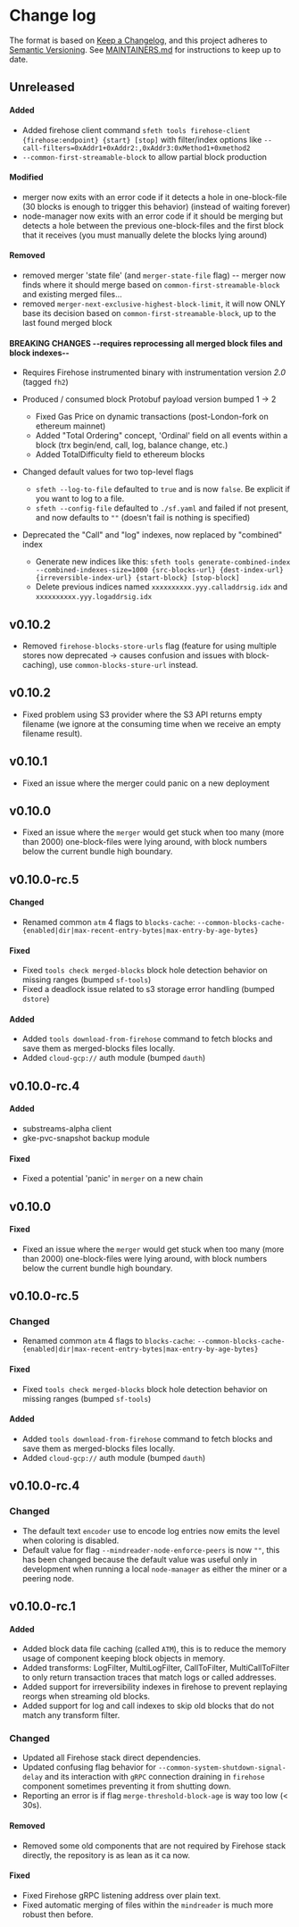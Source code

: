 # Change log

The format is based on [Keep a Changelog](https://keepachangelog.com/en/1.0.0/), and this
project adheres to [Semantic Versioning](https://semver.org/spec/v2.0.0.html). See [MAINTAINERS.md](./MAINTAINERS.md)
for instructions to keep up to date.

## Unreleased


#### Added

* Added firehose client command `sfeth tools firehose-client {firehose:endpoint} {start} [stop]` with filter/index options like `--call-filters=0xAddr1+0xAddr2:,0xAddr3:0xMethod1+0xmethod2` 
* `--common-first-streamable-block` to allow partial block production

#### Modified
* merger now exits with an error code if it detects a hole in one-block-file (30 blocks is enough to trigger this behavior) (instead of waiting forever)
* node-manager now exits with an error code if it should be merging but detects a hole between the previous one-block-files and the first block that it receives (you must manually delete the blocks lying around)

#### Removed
* removed merger 'state file' (and `merger-state-file` flag) -- merger now finds where it should merge based on `common-first-streamable-block` and existing merged files...
* removed `merger-next-exclusive-highest-block-limit`, it will now ONLY base its decision based on `common-first-streamable-block`, up to the last found merged block

#### BREAKING CHANGES --requires reprocessing all merged block files and block indexes--

* Requires Firehose instrumented binary with instrumentation version *2.0* (tagged `fh2`)

* Produced / consumed block Protobuf payload version bumped 1 -> 2
  * Fixed Gas Price on dynamic transactions (post-London-fork on ethereum mainnet)
  * Added "Total Ordering" concept, 'Ordinal' field on all events within a block (trx begin/end, call, log, balance change, etc.)
  * Added TotalDifficulty field to ethereum blocks

* Changed default values for two top-level flags

  * `sfeth --log-to-file` defaulted to `true` and is now `false`. Be explicit if you want to log to a file.
  * `sfeth --config-file` defaulted to `./sf.yaml` and failed if not present, and now defaults to `""` (doesn't fail is nothing is specified)

* Deprecated the "Call" and "log" indexes, now replaced by "combined" index
  * Generate new indices like this: `sfeth tools generate-combined-index --combined-indexes-size=1000 {src-blocks-url} {dest-index-url} {irreversible-index-url} {start-block} [stop-block]`
  * Delete previous indices named `xxxxxxxxxx.yyy.calladdrsig.idx` and `xxxxxxxxxx.yyy.logaddrsig.idx`


## v0.10.2

* Removed `firehose-blocks-store-urls` flag (feature for using multiple stores now deprecated -> causes confusion and issues with block-caching), use `common-blocks-sture-url` instead.

## v0.10.2

* Fixed problem using S3 provider where the S3 API returns empty filename (we ignore at the consuming time when we receive an empty filename result).

## v0.10.1

* Fixed an issue where the merger could panic on a new deployment

## v0.10.0

* Fixed an issue where the `merger` would get stuck when too many (more than 2000) one-block-files were lying around, with block numbers below the current bundle high boundary.

## v0.10.0-rc.5

#### Changed

* Renamed common `atm` 4 flags to `blocks-cache`:
  `--common-blocks-cache-{enabled|dir|max-recent-entry-bytes|max-entry-by-age-bytes}`

#### Fixed

* Fixed `tools check merged-blocks` block hole detection behavior on missing ranges (bumped `sf-tools`)
* Fixed a deadlock issue related to s3 storage error handling (bumped `dstore`)

#### Added

* Added `tools download-from-firehose` command to fetch blocks and save them as merged-blocks files locally.
* Added `cloud-gcp://` auth module (bumped `dauth`)

## v0.10.0-rc.4

#### Added

* substreams-alpha client
* gke-pvc-snapshot backup module

#### Fixed
* Fixed a potential 'panic' in `merger` on a new chain

## v0.10.0

#### Fixed
* Fixed an issue where the `merger` would get stuck when too many (more than 2000) one-block-files were lying around, with block numbers below the current bundle high boundary.

## v0.10.0-rc.5

### Changed

* Renamed common `atm` 4 flags to `blocks-cache`:
  `--common-blocks-cache-{enabled|dir|max-recent-entry-bytes|max-entry-by-age-bytes}`

#### Fixed

* Fixed `tools check merged-blocks` block hole detection behavior on missing ranges (bumped `sf-tools`)

#### Added

* Added `tools download-from-firehose` command to fetch blocks and save them as merged-blocks files locally.
* Added `cloud-gcp://` auth module (bumped `dauth`)

## v0.10.0-rc.4

### Changed

* The default text `encoder` use to encode log entries now emits the level when coloring is disabled.
* Default value for flag `--mindreader-node-enforce-peers` is now `""`, this has been changed because the default value was useful only in development when running a local `node-manager` as either the miner or a peering node.

## v0.10.0-rc.1

#### Added

* Added block data file caching (called `ATM`), this is to reduce the memory usage of component keeping block objects in memory.
* Added transforms: LogFilter, MultiLogFilter, CallToFilter, MultiCallToFilter to only return transaction traces that match logs or called addresses.
* Added support for irreversibility indexes in firehose to prevent replaying reorgs when streaming old blocks.
* Added support for log and call indexes to skip old blocks that do not match any transform filter.

### Changed

* Updated all Firehose stack direct dependencies.
* Updated confusing flag behavior for `--common-system-shutdown-signal-delay` and its interaction with `gRPC` connection draining in `firehose` component sometimes preventing it from shutting down.
* Reporting an error is if flag `merge-threshold-block-age` is way too low (< 30s).

#### Removed

* Removed some old components that are not required by Firehose stack directly, the repository is as lean as it ca now.

#### Fixed

* Fixed Firehose gRPC listening address over plain text.
* Fixed automatic merging of files within the `mindreader` is much more robust then before.
